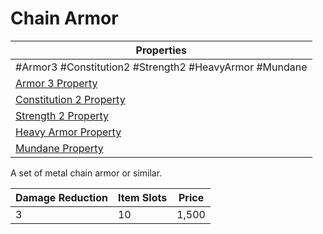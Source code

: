 # Chain Armor

| Properties                                                                      |
| ------------------------------------------------------------------------------- |
| #Armor3 #Constitution2 #Strength2 #HeavyArmor #Mundane                          |
| [Armor 3 Property](../Armor%20Properties/Armor%20X%20Property.md)               |
| [Constitution 2 Property](../Armor%20Properties/Constitution%20X%20Property.md) |
| [Strength 2 Property](../Armor%20Properties/Strength%20X%20Property.md)         |
| [Heavy Armor Property](../Armor%20Properties/Heavy%20Armor%20Property.md)       |
| [Mundane Property](../../../Material%20Properties/Mundane%20Property.md)        |
A set of metal chain armor or similar.

| Damage Reduction | Item Slots | Price |
| ---------------- | ---------- | ----- |
| 3                | 10         | 1,500 |
